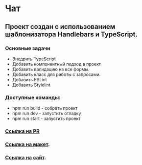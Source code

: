 # Чат
## Проект создан с использованием шаблонизатора Handlebars и TypeScript.
### Основные задачи
 * Внедрить TypeScript
 * Добавить компонентный подход в проект
 * Добавить валидацию на все формы.
 * Добавить класс для работы с запросами.
 * Добавить ESLint
 * Добавить Stylelint
### Доступные команды:

* npm run build - собрать проект
* npm run dev - запустить отладку
* npm run start - запустить проект

### [Ссылка на PR](https://github.com/kirill-samylin/middle.messenger.praktikum.yandex/pull/2)
### [Ссылка на макет](https://www.figma.com/file/qFShr1rbd3zx3PooLobi9B/Chat-Kirill-Samylin?node-id=0%3A1).

### [Ссылка на сайт](https://samylin-chat.netlify.app/). 
